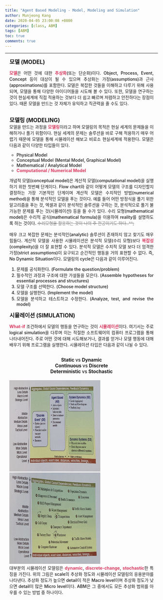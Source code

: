 ```yaml
---
title: "Agent Based Modeling - Model, Modeling and Simulation"
author: Munjeong Kang
date: 2020-04-05 23:00:08 +0800
categories: [class, ABM]
tags: [ABM]
toc: true
comments: true
---
```

-----
<span style = "font-weight:700; font-size:1.3em; margin-left: 0.8em; margin-right: 1em;">
모델 (MODEL)
</span>
<br>
<div style = "font-weight:500; font-size:1.0em; margin-left: 1em; margin-right: 1em;text-align:justify; ">

<b style = "color:#d7385e;font-size:1.2">모델</b>은 어떤 것에 대한 <b style = "color:#d7385e;font-size:1.2">추상화</b>(또는 단순화)이다. Object, Process, Event, Concept 등이 대상이 될 수 있으며 추상화는 가정(assumptions)과 근사(approximations)를 포함한다. 모델은 복잡한 것들을 이해하고 다루기 위해 사용되며, 모델을 통해 다양한 아이디어들을 시도해 볼 수 있다. 또한, 모델을 연구하는 것이 현실세계에 직접 적용하는 것보다 더 쉽고 빠르며 저렴하고 안전하다는 장점이 있다. 때론 모델을 만드는 것 자체가 유익하고 직관력을 줄 수도 있다. 
</div>
<br>
<span style = "font-weight:700; font-size:1.3em; margin-left: 0.8em; margin-right: 1em;">
모델링 (MODELING)
</span>
<br>
<div style = "font-weight:500; font-size:1.0em; margin-left: 1em; margin-right: 1em;text-align:justify; ">
모델을 만드는 과정을 <b style = "color:#d7385e;font-size:1.2">모델링</b>이라고 하며 모델링의 목적은 현실 세계의 문제들을 이해하거나 풀기 위함이다. 현실 세계의 문제는 솔루션을 바로 구해 적용하기 매우 어렵기 때문에 모델을 통해 시뮬레이션 해보고 비로소 현실세계에 적용한다. 모델은 다음과 같이 다양한 타입들이 있다. 

<ul>
<li type = "circle">Physical Model  </li>
<li type = "circle">Conceptual Model (Mental Model, Graphical Model)</li>
<li type = "circle">Mathematical / Analytical Model</li>
<li type = "circle"><b style = "color:#d7385e;font-size:1.2">Computational / Numerical Model</b></li>
</ul>

개념적 모델(conceptual model)은 계산적 모델(computational model)을 실행하기 위한 첫번째 단계이다. Flow chart와 같이 어떻게 모델의 구조를 디자인할지 결정하는 가장 기본적인 단계이며 계산적 모델은 수치적인 방법(numerical method)을 통해 분석적인 모델을 푸는 것이다. 예를 들어 어떤 방정식을 풀기 위한 알고리즘을 푸는 것, 엑셀과 같이 분석적인 솔루션을 구하는 것, 분석적으로 풀기 불가능한 문제를 푸는 것(시뮬레이션) 등을 들 수가 있다. 수리 모형(mathematical model)은 수리적 공식(mathematical formula)을 이용하여 reality를 설명하도록 하는 것이다. <strike style = "color:grey;font-size:0.5"> 수리모형을 활용하는 것이 나의 주 전공이기도 하다..^^;</strike>
<br><br>
매우 크고 복잡한 문제는 분석적인(analytic) 솔루션이 존재하지 않고 찾기도 매우 힘들다. 계산적 모델을 사용한 시뮬레이션은 분석적 모델(수리 모형)보다 <b style = "color:#d7385e;font-size:1.2">복잡성</b>(complexity)을 더 잘 표현할 수 있다. 분석적 모델은 수치적 모델 보다 더 엄격한 가정(strict assumptions)이 요구되고 순간적인 행동을 거의 표현할 수 없다. 즉, No Dynamic Situation이다. 모델링의 cycle은 다음과 같이 이루어진다.  

<ol>
<li>문제를 공식화한다. (Formulate the question/problem) </li>
<li>필수적인 과정과 구조에 대한 가설들을 모은다. (Assemble hypotheses for essential processes and structures)  </li>
<li>모델 구조를 선택한다. (Choose model structure)  </li>
<li>모델을 실행한다. (Implement the model) </li>
<li>모델을 분석하고 테스트하고 수정한다. (Analyze, test, and revise the model) </li>
</ol>
</div>
<span style = "font-weight:700; font-size:1.3em; margin-left: 0.8em; margin-right: 1em;">
시뮬레이션 (SIMULATION)
</span>
<br>
<div style = "font-weight:500; font-size:1.0em; margin-left: 1em; margin-right: 1em;text-align:justify; ">

<b style = "color:#d7385e;font-size:1.2">What-if</b> 조건하에서 모델의 행동을 연구하는 것이 <b style = "color:#d7385e;font-size:1.2">시뮬레이션</b>이다. 여기서는 주로 logical simulation을 다루며 이는 적절한 소프트웨어의 컴퓨터 프로그램을 통해 나타내어진다. 주로 어떤 것에 대해 시도해보거나, 결과를 얻거나 모델 행동에 대해 배우기 위해 프로그램을 실행한다. 시뮬레이션 타입은 다음과 같이 나뉠 수 있다. 
<br><br>
<div style = "font-weight:500; font-size:1.1em; text-align:center; ">
<b>Static </b> vs  <b>Dynamic</b><br>
<b>Continuous </b> vs <b> Discrete</b><br>
<b>Deterministic </b> vs <b> Stochastic</b><br><br>
</div>

<div style="display: inline-block; margin-left: 0em; margin-right: 1.5em; ">
<img src="/images/post_img/NL6.jpg" width="300" height="300"  >
</div>
<div style="display: inline-block; margin-right: 0 em; ">
<img src="/images/post_img/NL7.jpg" width="300" height="300" >
</div>

<br>
대부분의 시뮬레이션 모델링은 <b style = "color:#d7385e;font-size:1.2">dynamic</b>, <b style = "color:#d7385e;font-size:1.2">discrete-change</b>, <b style = "color:#d7385e;font-size:1.2">stochastic</b>한 특징을 가진다. 위의 그림은 scale의 추상화 정도와 시뮬레이션 모델링의 응용분야를 나타낸다. 추상화 정도가 높으면 detail이 적은 Macro level이며 추상화 정도가 낮으면 detail이 많은 Micro level이다. ABM은 그 중에서도 모든 추상화 범위를 아우를 수 있는 방법 중 하나이다. 
<br><br>
</div>

